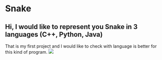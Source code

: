 # Snake
## Hi, I would like to represent you Snake in 3 languages (C++, Python, Java)
That is my first project and I would like to check with language is better for this kind of program.
![](Snake_C++.gif)
